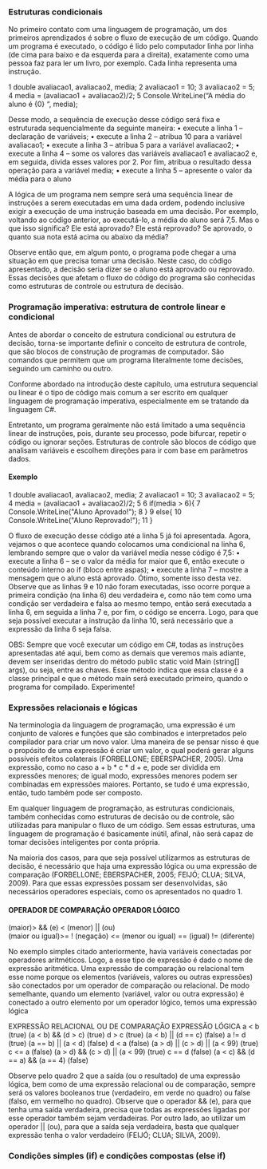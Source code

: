 ### Estruturas condicionais
No primeiro contato com uma linguagem de programação, um dos primeiros aprendizados é sobre o fluxo de execução de um código. Quando um programa é executado, o código é lido pelo computador linha por linha (de cima para baixo e da esquerda para a direita), exatamente como uma pessoa faz para ler um livro, por exemplo. Cada linha representa uma instrução.

1 double avaliacao1, avaliacao2, media; 
2 avaliacao1 = 10; 
3 avaliacao2 = 5; 
4 media = (avaliacao1 + avaliacao2)/2; 
5 Console.WriteLine(“A média do aluno é {0} “, media);

Desse modo, a sequência de execução desse código será fixa e estruturada sequencialmente da seguinte maneira: • execute a linha 1 – declaração de variáveis; • execute a linha 2 – atribua 10 para a variável avaliacao1; • execute a linha 3 – atribua 5 para a variável avaliacao2; • execute a linha 4 – some os valores das variáveis avaliacao1 e avaliacao2 e, em seguida, divida esses valores por 2. Por fim, atribua o resultado dessa operação para a variável media; • execute a linha 5 – apresente o valor da média para o aluno

A lógica de um programa nem sempre será uma sequência linear de instruções a serem executadas em uma dada ordem, podendo inclusive exigir a execução de uma instrução baseada em uma decisão. Por exemplo, voltando ao código anterior, ao executá-lo, a média do aluno será 7,5. Mas o que isso significa? Ele está aprovado? Ele está reprovado? Se aprovado, o quanto sua nota está acima ou abaixo da média?

Observe então que, em algum ponto, o programa pode chegar a uma situação em que precisa tomar uma decisão. Neste caso, do código apresentado, a decisão seria dizer se o aluno está aprovado ou reprovado. Essas decisões que afetam o fluxo do código do programa são conhecidas como estruturas de controle ou estrutura de decisão.

### Programação imperativa: estrutura de controle linear e condicional

Antes de abordar o conceito de estrutura condicional ou estrutura de decisão, torna-se importante definir o conceito de estrutura de controle, que são blocos de construção de programas de computador. São comandos que permitem que um programa literalmente tome decisões, seguindo um caminho ou outro. 

Conforme abordado na introdução deste capítulo, uma estrutura sequencial ou linear é o tipo de código mais comum a ser escrito em qualquer linguagem de programação imperativa, especialmente em se tratando da linguagem C#. 

Entretanto, um programa geralmente não está limitado a uma sequência linear de instruções, pois, durante seu processo, pode bifurcar, repetir o código ou ignorar seções. Estruturas de controle são blocos de código que analisam variáveis e escolhem direções para ir com base em parâmetros dados.

#### Exemplo
1 double avaliacao1, avaliacao2, media; 
2 avaliacao1 = 10; 
3 avaliacao2 = 5;
4 media = (avaliacao1 + avaliacao2)/2; 
5 
6 if(media > 6){ 
7 Console.WriteLine("Aluno Aprovado!"); 
8 } 
9 else{ 
10 Console.WriteLine("Aluno Reprovado!"); 
11 }

O fluxo de execução desse código até a linha 5 já foi apresentada. Agora, vejamos o que acontece quando colocamos uma condicional na linha 6, lembrando sempre que o valor da variável media nesse código é 7,5: • execute a linha 6 – se o valor da média for maior que 6, então execute o conteúdo interno ao if (bloco entre aspas); • execute a linha 7 – mostre a mensagem que o aluno está aprovado. Ótimo, somente isso desta vez. Observe que as linhas 9 e 10 não foram executadas, isso ocorre porque a primeira condição (na linha 6) deu verdadeira e, como não tem como uma condição ser verdadeira e falsa ao mesmo tempo, então será executada a linha 6, em seguida a linha 7 e, por fim, o código se encerra. Logo, para que seja possível executar a instrução da linha 10, será necessário que a expressão da linha 6 seja falsa.

OBS: 
Sempre que você executar um código em C#, todas as instruções apresentadas até aqui, bem como as demais que veremos mais adiante, devem ser inseridas dentro do método public static void Main (string[] args), ou seja, entre as chaves. Esse método indica que essa classe é a classe principal e que o método main será executado primeiro, quando o programa for compilado. Experimente!

### Expressões relacionais e lógicas
Na terminologia da linguagem de programação, uma expressão é um conjunto de valores e funções que são combinados e interpretados pelo compilador para criar um novo valor. Uma maneira de se pensar nisso é que o propósito de uma expressão é criar um valor, o qual poderá gerar alguns possíveis efeitos colaterais (FORBELLONE; EBERSPACHER, 2005). Uma expressão, como no caso a + b * c * d + e, pode ser dividida em expressões menores; de igual modo, expressões menores podem ser combinadas em expressões maiores. Portanto, se tudo é uma expressão, então, tudo também pode ser composto.

Em qualquer linguagem de programação, as estruturas condicionais, também conhecidas como estruturas de decisão ou de controle, são utilizadas para manipular o fluxo de um código. Sem essas estruturas, uma linguagem de programação é basicamente inútil, afinal, não será capaz de tomar decisões inteligentes por conta própria.

Na maioria dos casos, para que seja possível utilizarmos as estruturas de decisão, é necessário que haja uma expressão lógica ou uma expressão de comparação (FORBELLONE; EBERSPACHER, 2005; FEIJÓ; CLUA; SILVA, 2009). Para que essas expressões possam ser desenvolvidas, são necessários operadores especiais, como os apresentados no quadro 1.

#### OPERADOR DE COMPARAÇÃO OPERADOR LÓGICO 
 (maior)> 
 && (e) 
 < (menor)
  || (ou)  
  (maior ou igual)>= 
  ! (negação) 
  <= (menor ou igual) 
  == (igual) 
  != (diferente)

No exemplo simples citado anteriormente, havia variáveis conectadas por operadores aritméticos. Logo, a esse tipo de expressão é dado o nome de expressão aritmética. Uma expressão de comparação ou relacional tem esse nome porque os elementos (variáveis, valores ou outras expressões) são conectados por um operador de comparação ou relacional. De modo semelhante, quando um elemento (variável, valor ou outra expressão) é conectado a outro elemento por um operador lógico, temos uma expressão lógica

EXPRESSÃO RELACIONAL OU DE COMPARAÇÃO EXPRESSÃO LÓGICA 
a < b (true) (a < b) && (d > c) (true) 
d > c (true) (a < b) || (d == c) (false) 
a != d (true) (a == b) || (a < d) (false)
d < a (false) (a > d) || (c > d) || (a < 99) (true) 
c <= a (false) (a > d) && (c > d) || (a < 99) (true) 
c == d (false) (a < c) && (d == a) && (a == 4) (false)

Observe pelo quadro 2 que a saída (ou o resultado) de uma expressão lógica, bem como de uma expressão relacional ou de comparação, sempre será os valores booleanos true (verdadeiro, em verde no quadro) ou false (falso, em vermelho no quadro). Observe que o operador && (e), para que tenha uma saída verdadeira, precisa que todas as expressões ligadas por esse operador também sejam verdadeiras. Por outro lado, ao utilizar um operador || (ou), para que a saída seja verdadeira, basta que qualquer expressão tenha o valor verdadeiro (FEIJÓ; CLUA; SILVA, 2009).

### Condições simples (if) e condições compostas (else if)